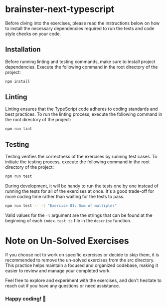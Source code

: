 # brainster-next-typescript

Before diving into the exercises, please read the instructions below on how to install the necessary dependencies required to run the tests and code style checks on your code.

## Installation

Before running linting and testing commands, make sure to install project dependencies. Execute the following command in the root directory of the project:

```bash
npm install
```

## Linting

Linting ensures that the TypeScript code adheres to coding standards and best practices. To run the linting process, execute the following command in the root directory of the project:

```bash
npm run lint
```

## Testing

Testing verifies the correctness of the exercises by running test cases. To initiate the testing process, execute the following command in the root directory of the project:

```bash
npm run test
```

During development, it will be handy to run the tests one by one instead of running the tests for all of the exercises at once. It's a good trade-off for more coding time rather than waiting for the tests to pass.

```bash
npm run test -- -t "Exercise 01: Sum of multiples"
```

Valid values for the `-t` argument are the strings that can be found at the beginning of each `index.test.ts` file in the `describe` function.

# Note on Un-Solved Exercises

If you choose not to work on specific exercises or decide to skip them, it is recommended to remove the un-solved exercises from the src directory. This practice helps maintain a focused and organized codebase, making it easier to review and manage your completed work.

Feel free to explore and experiment with the exercises, and don't hesitate to reach out if you have any questions or need assistance.

### Happy coding! 🍻
